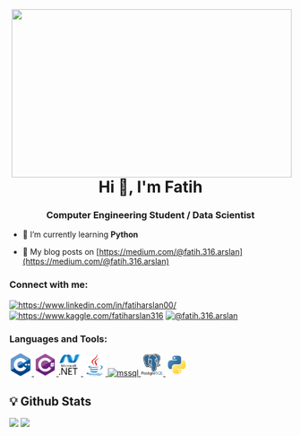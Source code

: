 <img src="https://media.giphy.com/media/v1.Y2lkPTc5MGI3NjExYzdlZDgzNzU1NDRiZDg2NzQ5MGE2MTgxOWM0MWFiYjQwMmVmOTIxZiZlcD12MV9pbnRlcm5hbF9naWZzX2dpZklkJmN0PWc/5k5vZwRFZR5aZeniqb/giphy.gif"  align="right" width="500" height="300">

<h1 align="center">Hi 👋, I'm Fatih</h1>
<h3 align="center">Computer Engineering Student / Data Scientist</h3>

- 🌱 I’m currently learning **Python**

- 📝 My blog posts on [https://medium.com/@fatih.316.arslan](https://medium.com/@fatih.316.arslan)

<h3 align="left">Connect with me:</h3>
<p align="left">
<a href="https://linkedin.com/in/https://www.linkedin.com/in/fatiharslan00/" target="blank"><img align="center" src="https://raw.githubusercontent.com/rahuldkjain/github-profile-readme-generator/master/src/images/icons/Social/linked-in-alt.svg" alt="https://www.linkedin.com/in/fatiharslan00/" height="30" width="40" /></a>
<a href="https://kaggle.com/https://www.kaggle.com/fatiharslan316" target="blank"><img align="center" src="https://raw.githubusercontent.com/rahuldkjain/github-profile-readme-generator/master/src/images/icons/Social/kaggle.svg" alt="https://www.kaggle.com/fatiharslan316" height="30" width="40" /></a>
<a href="https://medium.com/@fatih.316.arslan" target="blank"><img align="center" src="https://raw.githubusercontent.com/rahuldkjain/github-profile-readme-generator/master/src/images/icons/Social/medium.svg" alt="@fatih.316.arslan" height="30" width="40" /></a>
</p>

<h3 align="left">Languages and Tools:</h3>
<p align="left"> <a href="https://www.w3schools.com/cpp/" target="_blank" rel="noreferrer"> <img src="https://raw.githubusercontent.com/devicons/devicon/master/icons/cplusplus/cplusplus-original.svg" alt="cplusplus" width="40" height="40"/> </a> <a href="https://www.w3schools.com/cs/" target="_blank" rel="noreferrer"> <img src="https://raw.githubusercontent.com/devicons/devicon/master/icons/csharp/csharp-original.svg" alt="csharp" width="40" height="40"/> </a> <a href="https://dotnet.microsoft.com/" target="_blank" rel="noreferrer"> <img src="https://raw.githubusercontent.com/devicons/devicon/master/icons/dot-net/dot-net-original-wordmark.svg" alt="dotnet" width="40" height="40"/> </a> <a href="https://www.java.com" target="_blank" rel="noreferrer"> <img src="https://raw.githubusercontent.com/devicons/devicon/master/icons/java/java-original.svg" alt="java" width="40" height="40"/> </a> <a href="https://www.microsoft.com/en-us/sql-server" target="_blank" rel="noreferrer"> <img src="https://www.svgrepo.com/show/303229/microsoft-sql-server-logo.svg" alt="mssql" width="40" height="40"/> </a> <a href="https://www.postgresql.org" target="_blank" rel="noreferrer"> <img src="https://raw.githubusercontent.com/devicons/devicon/master/icons/postgresql/postgresql-original-wordmark.svg" alt="postgresql" width="40" height="40"/> </a> <a href="https://www.python.org" target="_blank" rel="noreferrer"> <img src="https://raw.githubusercontent.com/devicons/devicon/master/icons/python/python-original.svg" alt="python" width="40" height="40"/> </a> </p>

## :bulb: Github Stats
<img src="https://github-readme-stats.vercel.app/api?username=fatiharslan1&show_icons=true&theme=tokyonight">
<img src="https://github-readme-stats.vercel.app/api/top-langs/?username=fatiharslan1&layout=compact&theme=tokyonight">

